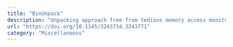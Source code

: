 ```yaml
---
title: "BinUnpack"
description: "Unpacking approach free from tedious memory access monitoring, therefore introducing very small runtime overhead."
url: "https://doi.org/10.1145/3243734.3243771"
category: "Miscellaneous"
---
```

